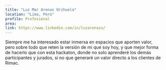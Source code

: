 ```yaml
---
title: "Luz Mar Arenas Orihuela"
location: "Lima, Perú"
profile: Profesional
area: 
link: https://www.linkedin.com/in/luzarenaso/
---
```


Siempre me ha interesado estar inmersa en espacios que aporten valor, pero sobre todo que reten la versión de mi que soy hoy, y que mejor forma de hacerlo que con esta hackaton, donde no solo aprenderé los demás participantes y jurados, si no que generaré un valor directo a los clientes de Rimac.